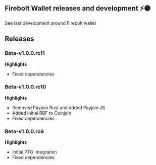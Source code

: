 ## Firebolt Wallet releases and development ⚡🟣

See last development around Firebolt wallet

## Releases


### Beta-v1.0.0.rc11

**Highlights**

- Fixed dependencies

### Beta-v1.0.0.rc10

**Highlights**

- Removed Payjoin Rust and added Payjoin JS
- Added initial RBF to Coinjoin
- Fixed dependencies

### Beta-v1.0.0.rc9

**Highlights**

- Initial PTG integration
- Fixed dependencies

